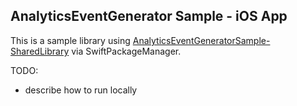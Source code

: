 ## AnalyticsEventGenerator Sample - iOS App

This is a sample library
using [AnalyticsEventGeneratorSample-SharedLibrary](https://github.com/zawadz88/AnalyticsEventGeneratorSample-SharedLibrary)
via SwiftPackageManager.

TODO:

- describe how to run locally